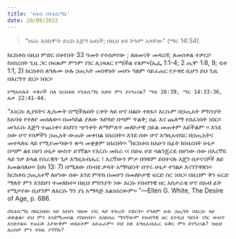 ```yaml
---
title: 'የሱስ በጌቴሴማኒ'
date: 20/09/2022
---
```


> <p></p>
> “ነፍሴ እስከሞት ድረስ እጅግ አዘነች; በዚህ ቆዩ ትጉም አላቸው” (ማር 14:34).

ክርስቶስ በዚህ ምድር በቆየበት 33 ዓመት የተሰቃየው ; ለዘመናት መዳረሻ; ለመሰቀል ተቃርቦ ከነበረበት ጊዜ ጋር በፍጹም ምንም ነገር ሊነጻጸር የሚችል የለም።(ኤፌ 1:1-4; 2 ጢሞ 1:8, 9; ቲቶ 1:1, 2) ክርስቶስ ለዓለሙ ሁሉ ኃጢኣት መስዋዕት መሆኑ ዓለም ሳይፈጠር የታቀደ ሲሆን ይህ ጊዜ በእርግጥ ደርሶ ነበር።

`የሚከተሉት ጥቅሶች ስለ ክርስቶስ የጌቴሴማኒ ስቃይ ምን ይነግሩናል? ማቴ 26:39, ማር 14:33-36, ሉቃ 22:41-44.`

“እነርሱ ሊያዩትና ሊሰሙት በሚችሉበት ርቀት ላይ ሆኖ በልቡ ተደፋ። እርሱም በኃጢአት ምክንያት ከአባቱ የተለየ መሰለው። በመካከል ያለው ጉድጓድ በጣም ጥልቅ; ሰፊ እና ጨለማ የሰፈነበት ነበር። መንፈሱ እጅግ ተጨነቀ። ይህንን ጭንቀት ለማምለጥ መለኮታዊ ኃይል መጠቀም አይችልም ። እንደ ሰው ሆኖ የሰዎችን ኃጢአት ውጤት መቀበል ነበረበት። እንደ ሰው ሆኖ እግዚአብሄር በኃጢአትና መተላለፍ ላይ የሚያመጣውን ቁጣ መቋቋም ነበረበት። “ክርስቶስ ከአሁን በፊት ከነበረበት ሁኔታ በጣም ልዩ በሆነ ሁኔታ ውስጥ ይገኛል። የእርሱ መከራ ‹‹ ሰይፍ ሆይ ባልንጄራዬ በሆነው ሰው በእረኛዬ ላይ ንቃ ይላል የሰራዊት ጌታ እግዚአብሔር ፤ እረኛውን ምታ በጎቹም ይበተናሉ እጄን በታናናሾች ለይ እመልሳለሁ። (ዘካ 13: 7) በሚለው በነብዩ ቃላት አማካይነት በጥሩ ሁኔታ ተገልጾ እናገኘዋለን። ክርስቶስ ኃጢአተኛ ለሆነው ሰው እንደ ምትክ በመሆን በመለኮታዊ ፍርድ ስር ነበር። በዚህም ቅን ፍርድ ማለት ምን እንደሆነ ተመለከተ። በዚህ ምክንያት ነው እርሱ የሰብዓዊ ዘር አስታራቂ ሆኖ በአብ ፊት የሚታየው ቢሆንም ለእርሱ ግን ያኔ አማላጅ አልነበረውም። ”—Ellen G. White, The Desire of Age, p. 686.

`በጌቴሴማኒ በክርስቶስ ላይ እየሆነ ባለው ነገር ላይ ትኩረት ያድርጉ። የዓለም ሁሉ ኃጢዓት በእርሱ ላይ ወድቋል። ይህ ምን እንደሚመስል ያስቡበት። እስከዛሬ ማንኛውም የሰብዓዊ ዘር እንዲህ ዓይነት ነገር ውስጥ እንድያልፍ ተጠርቶ አያውቅም ወደፊትም አይጠራም። ይህ ስለ እግዚአብሔር ፍቅር ምን ይነግረናል? ከዚህ ለራስዎ ምን ተስፋ ያገኛሉ?`